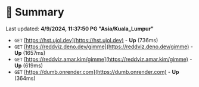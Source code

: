 # 📖 Summary
Last updated: **4/9/2024, 11:37:50 PG "Asia/Kuala_Lumpur"**

- `GET` [https://hst.ujol.dev](https://hst.ujol.dev) - **Up** (736ms)
- `GET` [https://reddviz.deno.dev/gimme](https://reddviz.deno.dev/gimme) - **Up** (1657ms)
- `GET` [https://reddviz.amar.kim/gimme](https://reddviz.amar.kim/gimme) - **Up** (619ms)
- `GET` [https://dumb.onrender.com](https://dumb.onrender.com) - **Up** (364ms)
